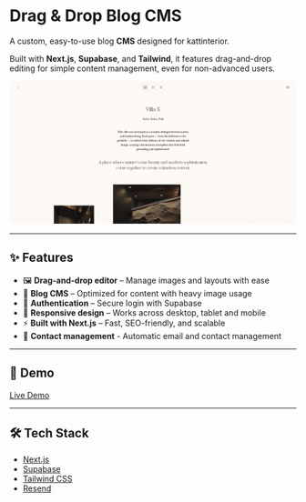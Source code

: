 # Drag & Drop Blog CMS

A custom, easy-to-use blog **CMS** designed for kattinterior. 

Built with **Next.js**, **Supabase**, and **Tailwind**, it features drag-and-drop editing for simple content management, even for non-advanced users.

![Project Preview](./assets/screenshot.png) <!-- replace with your screenshot -->

---

## ✨ Features

- 🖼️ **Drag-and-drop editor** – Manage images and layouts with ease  
- 📝 **Blog CMS** – Optimized for content with heavy image usage  
- 🔑 **Authentication** – Secure login with Supabase  
- 📱 **Responsive design** – Works across desktop, tablet and mobile  
- ⚡ **Built with Next.js** – Fast, SEO-friendly, and scalable
- 📧 **Contact management** - Automatic email and contact management

---

## 🚀 Demo

[Live Demo](https://your-demo-link.com) <!-- replace with deployed URL -->

---

## 🛠️ Tech Stack

- [Next.js](https://nextjs.org/)
- [Supabase](https://supabase.com/)
- [Tailwind CSS](https://tailwindcss.com/)
- [Resend](https://resend.com/)